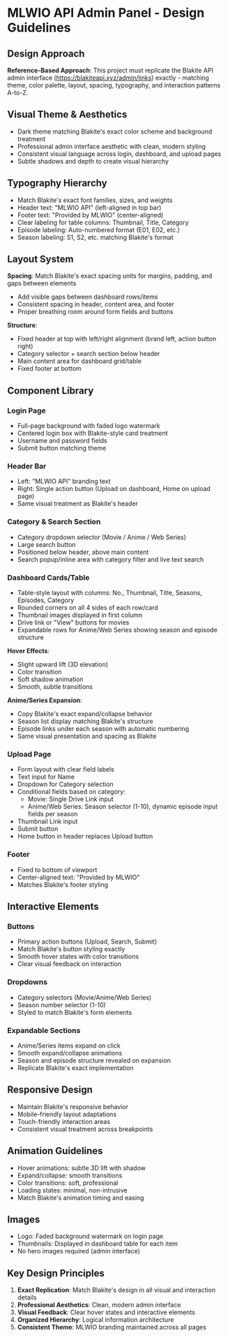 # MLWIO API Admin Panel - Design Guidelines

## Design Approach
**Reference-Based Approach**: This project must replicate the Blakite API admin interface (https://blakiteapi.xyz/admin/links) exactly - matching theme, color palette, layout, spacing, typography, and interaction patterns A-to-Z.

## Visual Theme & Aesthetics
- Dark theme matching Blakite's exact color scheme and background treatment
- Professional admin interface aesthetic with clean, modern styling
- Consistent visual language across login, dashboard, and upload pages
- Subtle shadows and depth to create visual hierarchy

## Typography Hierarchy
- Match Blakite's exact font families, sizes, and weights
- Header text: "MLWIO API" (left-aligned in top bar)
- Footer text: "Provided by MLWIO" (center-aligned)
- Clear labeling for table columns: Thumbnail, Title, Category
- Episode labeling: Auto-numbered format (E01, E02, etc.)
- Season labeling: S1, S2, etc. matching Blakite's format

## Layout System
**Spacing**: Match Blakite's exact spacing units for margins, padding, and gaps between elements
- Add visible gaps between dashboard rows/items
- Consistent spacing in header, content area, and footer
- Proper breathing room around form fields and buttons

**Structure**:
- Fixed header at top with left/right alignment (brand left, action button right)
- Category selector + search section below header
- Main content area for dashboard grid/table
- Fixed footer at bottom

## Component Library

### Login Page
- Full-page background with faded logo watermark
- Centered login box with Blakite-style card treatment
- Username and password fields
- Submit button matching theme

### Header Bar
- Left: "MLWIO API" branding text
- Right: Single action button (Upload on dashboard, Home on upload page)
- Same visual treatment as Blakite's header

### Category & Search Section
- Category dropdown selector (Movie / Anime / Web Series)
- Large search button
- Positioned below header, above main content
- Search popup/inline area with category filter and live text search

### Dashboard Cards/Table
- Table-style layout with columns: No., Thumbnail, Title, Seasons, Episodes, Category
- Rounded corners on all 4 sides of each row/card
- Thumbnail images displayed in first column
- Drive link or "View" buttons for movies
- Expandable rows for Anime/Web Series showing season and episode structure

**Hover Effects**:
- Slight upward lift (3D elevation)
- Color transition
- Soft shadow animation
- Smooth, subtle transitions

**Anime/Series Expansion**:
- Copy Blakite's exact expand/collapse behavior
- Season list display matching Blakite's structure
- Episode links under each season with automatic numbering
- Same visual presentation and spacing as Blakite

### Upload Page
- Form layout with clear field labels
- Text input for Name
- Dropdown for Category selection
- Conditional fields based on category:
  - Movie: Single Drive Link input
  - Anime/Web Series: Season selector (1-10), dynamic episode input fields per season
- Thumbnail Link input
- Submit button
- Home button in header replaces Upload button

### Footer
- Fixed to bottom of viewport
- Center-aligned text: "Provided by MLWIO"
- Matches Blakite's footer styling

## Interactive Elements

### Buttons
- Primary action buttons (Upload, Search, Submit)
- Match Blakite's button styling exactly
- Smooth hover states with color transitions
- Clear visual feedback on interaction

### Dropdowns
- Category selectors (Movie/Anime/Web Series)
- Season number selector (1-10)
- Styled to match Blakite's form elements

### Expandable Sections
- Anime/Series items expand on click
- Smooth expand/collapse animations
- Season and episode structure revealed on expansion
- Replicate Blakite's exact implementation

## Responsive Design
- Maintain Blakite's responsive behavior
- Mobile-friendly layout adaptations
- Touch-friendly interaction areas
- Consistent visual treatment across breakpoints

## Animation Guidelines
- Hover animations: subtle 3D lift with shadow
- Expand/collapse: smooth transitions
- Color transitions: soft, professional
- Loading states: minimal, non-intrusive
- Match Blakite's animation timing and easing

## Images
- Logo: Faded background watermark on login page
- Thumbnails: Displayed in dashboard table for each item
- No hero images required (admin interface)

## Key Design Principles
1. **Exact Replication**: Match Blakite's design in all visual and interaction details
2. **Professional Aesthetics**: Clean, modern admin interface
3. **Visual Feedback**: Clear hover states and interactive elements
4. **Organized Hierarchy**: Logical information architecture
5. **Consistent Theme**: MLWIO branding maintained across all pages